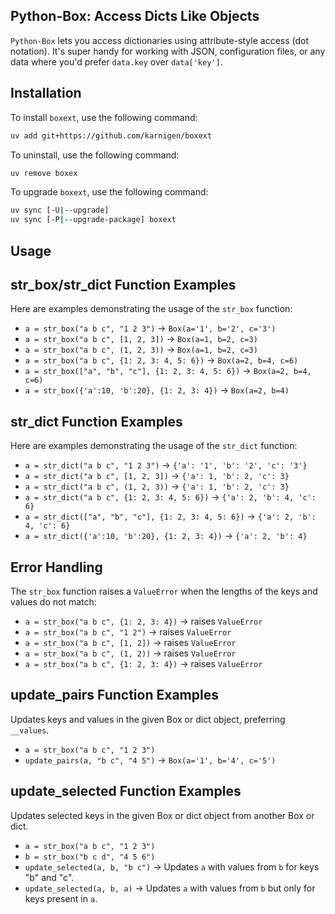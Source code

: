 ## Python-Box: Access Dicts Like Objects

`Python-Box` lets you access dictionaries using attribute-style access (dot notation). It's super handy for working with JSON, configuration files, or any data where you'd prefer `data.key` over `data['key']`.


## Installation

To install `boxext`, use the following command:

```bash
uv add git+https://github.com/karnigen/boxext
```

To uninstall, use the following command:

```bash
uv remove boxex
```

To upgrade `boxext`, use the following command:

```bash
uv sync [-U|--upgrade]
uv sync [-P|--upgrade-package] boxext
```

## Usage

## str_box/str_dict Function Examples

Here are examples demonstrating the usage of the `str_box` function:

* `a = str_box("a b c", "1 2 3")` -> `Box(a='1', b='2', c='3')`
* `a = str_box("a b c", [1, 2, 3])` -> `Box(a=1, b=2, c=3)`
* `a = str_box("a b c", (1, 2, 3))` -> `Box(a=1, b=2, c=3)`
* `a = str_box("a b c", {1: 2, 3: 4, 5: 6})` -> `Box(a=2, b=4, c=6)`
* `a = str_box(["a", "b", "c"], {1: 2, 3: 4, 5: 6})` -> `Box(a=2, b=4, c=6)`
* `a = str_box({'a':10, 'b':20}, {1: 2, 3: 4})` -> `Box(a=2, b=4)`


## str_dict Function Examples

Here are examples demonstrating the usage of the `str_dict` function:

* `a = str_dict("a b c", "1 2 3")` -> `{'a': '1', 'b': '2', 'c': '3'}`
* `a = str_dict("a b c", [1, 2, 3])` -> `{'a': 1, 'b': 2, 'c': 3}`
* `a = str_dict("a b c", (1, 2, 3))` -> `{'a': 1, 'b': 2, 'c': 3}`
* `a = str_dict("a b c", {1: 2, 3: 4, 5: 6})` -> `{'a': 2, 'b': 4, 'c': 6}`
* `a = str_dict(["a", "b", "c"], {1: 2, 3: 4, 5: 6})` -> `{'a': 2, 'b': 4, 'c': 6}`
* `a = str_dict({'a':10, 'b':20}, {1: 2, 3: 4})` -> `{'a': 2, 'b': 4}`


## Error Handling

The `str_box` function raises a `ValueError` when the lengths of the keys and values do not match:

* `a = str_box("a b c", {1: 2, 3: 4})` -> raises `ValueError`
* `a = str_box("a b c", "1 2")` -> raises `ValueError`
* `a = str_box("a b c", [1, 2])` -> raises `ValueError`
* `a = str_box("a b c", (1, 2))` -> raises `ValueError`
* `a = str_box("a b c", {1: 2, 3: 4})` -> raises `ValueError`


## update_pairs Function Examples

Updates keys and values in the given Box or dict object, preferring `__values`.

* `a = str_box("a b c", "1 2 3")`
* `update_pairs(a, "b c", "4 5")` -> `Box(a='1', b='4', c='5')`


## update_selected Function Examples

Updates selected keys in the given Box or dict object from another Box or dict.

* `a = str_box("a b c", "1 2 3")`
* `b = str_box("b c d", "4 5 6")`
* `update_selected(a, b, "b c")` -> Updates `a` with values from `b` for keys "b" and "c".
* `update_selected(a, b, a)` -> Updates `a` with values from `b` but only for keys present in `a`.